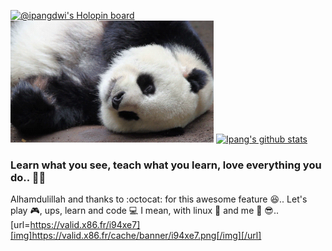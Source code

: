 [![@ipangdwi's Holopin board](https://holopin.me/ipangdwi)](https://holopin.io/@ipangdwi) 
<img src="https://raw.githubusercontent.com/ipang-dwi/ipang-dwi/master/1519643754_sleeping-panda-with-tongue.gif" alt="drawing" width="325"/>
[![Ipang's github stats](https://github-readme-stats.vercel.app/api?username=ipang-dwi&count_private=true&show_icons=true&theme=radical)](https://github.com/ipang-dwi)
### Learn what you see, teach what you learn, love everything you do.. :punch::smiley_cat:
Alhamdulillah and thanks to :octocat: for this awesome feature :satisfied:.. Let's play :video_game:, ups, learn and code :computer: I mean, with linux :penguin: and me :panda_face: :sunglasses:..  
[url=https://valid.x86.fr/i94xe7][img]https://valid.x86.fr/cache/banner/i94xe7.png[/img][/url]
<!--
**ipang-dwi/ipang-dwi** is a ✨ _special_ ✨ repository because its `README.md` (this file) appears on your GitHub profile.

Here are some ideas to get you started:

- 🔭 I’m currently working on ...
- 🌱 I’m currently learning ...
- 👯 I’m looking to collaborate on ...
- 🤔 I’m looking for help with ...
- 💬 Ask me about ...
- 📫 How to reach me: ...
- 😄 Pronouns: ...
- ⚡ Fun fact: ...
-->
